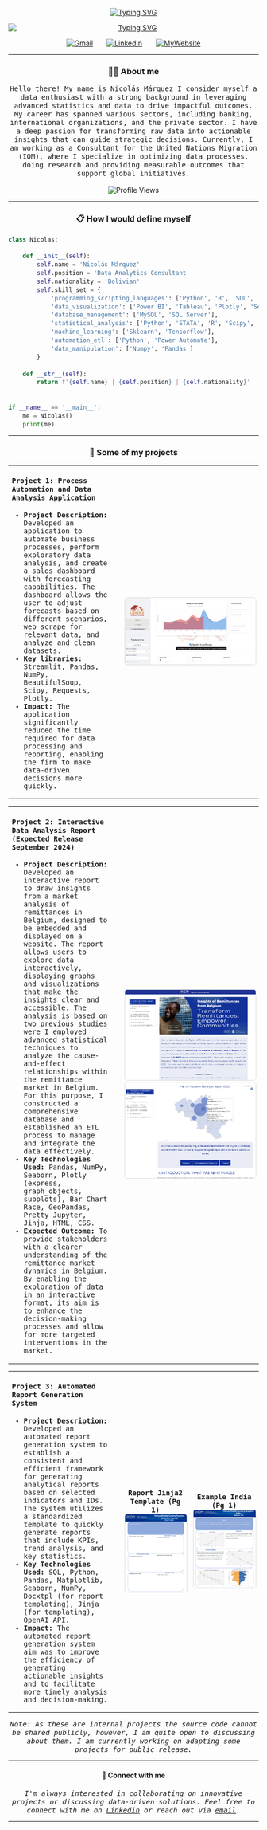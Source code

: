 
<!-- Animated Header -->

<p align="center">
  <!-- Typing SVG by DenverCoder1 - https://github.com/DenverCoder1/readme-typing-svg -->
  <a href="https://github.com/NicolasMarca/NicolasMarca">
      <img src="https://readme-typing-svg.demolab.com?font=Fira+Code&pause=1000&repeat=false&color=1F51FF&width=200&lines=Nicolás+Márquez" alt="Typing SVG" />
  </a>
</p>

<p align="center">
  <a href="https://github.com/NicolasMarca/NicolasMarca">
      <img src="https://readme-typing-svg.demolab.com?font=Fira+Code&pause=1000&color=1F51FF&width=287&lines=Data+Analytics+%26+Science;Data+Viz%2C+Advanced+Stats;&nbsp;&nbsp;From+Data%2C+To+Impact" alt="Typing SVG" style="display: block; margin: 0 auto;"/>
  </a>
</p>

<!-- Icons section -->


<p align="center">
  <a href="mailto:nmarqueznarvaez@gmail.com"><img width="32px" alt="Gmail" title="Gmail" src="https://cdn-icons-png.flaticon.com/512/281/281769.png"/></a>
  &#8287;&#8287;&#8287;&#8287;&#8287;
  <a href="https://www.linkedin.com/in/nicolasmarqueznarvaez"><img width="32px" alt="LinkedIn" title="LinkedIn" src="https://cdn-icons-png.flaticon.com/512/174/174857.png"/></a>
  &#8287;&#8287;&#8287;&#8287;&#8287;
  <a href="https://nicolasmarca.github.io/"><img width="32px" alt="MyWebsite" title="MyWebsite" src="https://cdn-icons-png.flaticon.com/512/25/25694.png"/>
  </a>  
</p>

<hr>

<!-- About me section -->

<h3 align="center"> 👨‍💻 About me</h3>
<p align="center">
  <samp>
    Hello there! My name is Nicolás Márquez I consider myself a data enthusiast with a strong background in leveraging advanced statistics and data to drive impactful outcomes. My career has spanned various sectors, including banking, international organizations, and the private sector. I have a deep passion for transforming raw data into actionable insights that can guide strategic decisions. Currently, I am working as a Consultant for the United Nations Migration (IOM), where I specialize in optimizing data processes, doing research and providing measurable outcomes that support global initiatives.
  </samp>
  <br> <br>
  <img src="https://komarev.com/ghpvc/?username=NicolasMarca" alt="Profile Views" />
</p>

<hr>

<!-- Define myself section -->

<h3 align="center"> 📋 How I would define myself</h3>


```python
class Nicolas:

    def __init__(self):
        self.name = 'Nicolás Márquez'
        self.position = 'Data Analytics Consultant'
        self.nationality = 'Bolivian'
        self.skill_set = {
            'programming_scripting_languages': ['Python', 'R', 'SQL', 'HTML', 'CSS'],
            'data_visualization': ['Power BI', 'Tableau', 'Plotly', 'Seaborn', 'Matplotlib', 'Streamlit'],
            'database_management': ['MySQL', 'SQL Server'],
            'statistical_analysis': ['Python', 'STATA', 'R', 'Scipy', 'Statsmodels'],
            'machine_learning': ['Sklearn', 'Tensorflow'],
            'automation_etl': ['Python', 'Power Automate'],
            'data_manipulation': ['Numpy', 'Pandas']
        }
        
    def __str__(self):
        return f'{self.name} | {self.position} | {self.nationality}'


if __name__ == '__main__':
    me = Nicolas()
    print(me)
```

</p>

<hr>

<!-- Project section -->

<h3 align="center">📂 Some of my projects</h3>


<!-- Project 1 -->
<table>
  <tr>
    <td width="45%" style="padding-right: 20px;">
      <h4><samp>Project 1: Process Automation and Data Analysis Application</samp></h4>
      <ul>
        <samp>
          <li><strong>Project Description:</strong> Developed an application to automate business processes, perform exploratory data analysis, and create a sales dashboard with forecasting capabilities. The dashboard allows the user to adjust forecasts based on different scenarios, web scrape for relevant data, and analyze and clean datasets.</li>
          <li><strong>Key libraries:</strong> Streamlit, Pandas, NumPy, BeautifulSoup, Scipy, Requests, Plotly.</li>
          <li><strong>Impact:</strong> The application significantly reduced the time required for data processing and reporting, enabling the firm to make data-driven decisions more quickly.</li>
        </samp>
      </ul>
    </td>
    <td width="55%">
      <img src="Assets/yachaywa_app.png" height="auto" alt="Yachaywa" style="border: 1px solid #ddd; border-radius: 5px;"  />
    </td>
  </tr>
</table>

<!-- Project 2 -->
<table>
  <tr>
    <td width="45%" style="padding-right: 20px;">
      <h4><samp>Project 2: Interactive Data Analysis Report (Expected Release September 2024)</samp></h4>
      <ul>
        <samp>
          <li><strong>Project Description:</strong> Developed an interactive report to draw insights from a market analysis of remittances in Belgium, designed to be embedded and displayed on a website. The report allows users to explore data interactively, displaying graphs and visualizations that make the insights clear and accessible. The analysis is based on <a href="https://belgium.iom.int/remittances-belgium-key-data"> two previous studies</a>  were I employed advanced statistical techniques to analyze the cause-and-effect relationships within the remittance market in Belgium. For this purpose, I constructed a comprehensive database and established an ETL process to manage and integrate the data effectively.</li>
          <li><strong>Key Technologies Used:</strong> Pandas, NumPy, Seaborn, Plotly (express, graph_objects, subplots), Bar Chart Race, GeoPandas, Pretty Jupyter, Jinja, HTML, CSS.</li>
          <li><strong>Expected Outcome:</strong> To provide stakeholders with a clearer understanding of the remittance market dynamics in Belgium. By enabling the exploration of data in an interactive format, its aim is to enhance the decision-making processes and allow for more targeted interventions in the market.</li>
        </samp>
      </ul>
    </td>
    <td width="55%">
      <img src="Assets/OREMIT_1.png" height="auto" alt="Yachaywa" style="border: 1px solid #ddd; border-radius: 5px;"  />
      <img src="Assets/OREMIT_2.png" height="auto" alt="Yachaywa" style="border: 1px solid #ddd; border-radius: 5px;"  />      
    </td>
  </tr>
</table>


<!-- Project 3 -->
<table>
  <tr>
    <td width="45%" style="padding-right: 20px;">
      <h4><samp>Project 3: Automated Report Generation System</samp></h4>
      <ul>
        <samp>
          <li><strong>Project Description:</strong> Developed an automated report generation system to establish a consistent and efficient framework for generating analytical reports based on selected indicators and IDs. The system utilizes a standardized template to quickly generate reports that include KPIs, trend analysis, and key statistics.</li>
          <li><strong>Key Technologies Used:</strong> SQL, Python, Pandas, Matplotlib, Seaborn, NumPy, Docxtpl (for report templating), Jinja (for templating), OpenAI API.</li>
          <li><strong>Impact:</strong> The automated report generation system aim was to improve the efficiency of generating actionable insights and to facilitate more timely analysis and decision-making.
</li>
        </samp>
      </ul>
    </td>
    <td align="center" width="27.5%">
      <samp><strong>Report Jinja2 Template (Pg 1)</strong></samp>
      <img src="Assets/hmcs_1.png" width="100%" height="auto" alt="Yachaywa" style="border: 1px solid #ddd; border-radius: 5px;"  />      
    </td>
        <td align="center" width="27.5%">
      <samp><strong>Example India (Pg 1)</strong></samp>
      <img src="Assets/hmcs_2.png" width="100%" height="auto" alt="Yachaywa" style="border: 1px solid #ddd; border-radius: 5px;"  />      
    </td>
  </tr>
</table>

<!-- Disclaimer -->
<p align="center">
  <samp>
  <em>Note: As these are internal projects the source code cannot be shared publicly, however, I am quite open to discussing about them. I am currently working on adapting some projects for public release.</em></samp>
</p>


<hr>
<!-- End section -->

<h4 align="center">🤝 Connect with me</h4>


<p align="center">
  <samp>
  <em>I'm always interested in collaborating on innovative projects or discussing data-driven solutions. Feel free to connect with me on <a href="https://www.linkedin.com/in/nicolasmarqueznarvaez">Linkedin</a> or reach out via <a href="mailto:nmarqueznarvaez@gmail.com">email</a>.
</samp>
</p>
<hr>





